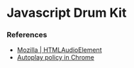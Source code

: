 # Javascript Drum Kit

### References

- [Mozilla | HTMLAudioElement](https://developer.mozilla.org/en-US/docs/Web/API/HTMLAudioElement)
- [Autoplay policy in Chrome](https://developer.chrome.com/blog/autoplay/)
